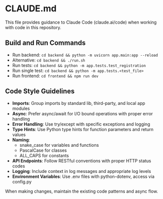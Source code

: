 # CLAUDE.md

This file provides guidance to Claude Code (claude.ai/code) when working with code in this repository.

## Build and Run Commands
- Run backend: `cd backend && python -m uvicorn app.main:app --reload`
- Alternative: `cd backend && ./run.sh`
- Run tests: `cd backend && python -m app.tests.test_registration`
- Run single test: `cd backend && python -m app.tests.<test_file>`
- Run frontend: `cd frontend && npm run dev`

## Code Style Guidelines
- **Imports**: Group imports by standard lib, third-party, and local app modules
- **Async**: Prefer async/await for I/O bound operations with proper error handling 
- **Error Handling**: Use try/except with specific exceptions and logging
- **Type Hints**: Use Python type hints for function parameters and return values
- **Naming**: 
  - snake_case for variables and functions
  - PascalCase for classes 
  - ALL_CAPS for constants
- **API Endpoints**: Follow RESTful conventions with proper HTTP status codes
- **Logging**: Include context in log messages and appropriate log levels
- **Environment Variables**: Use .env files with python-dotenv, access via config.py

When making changes, maintain the existing code patterns and async flow.